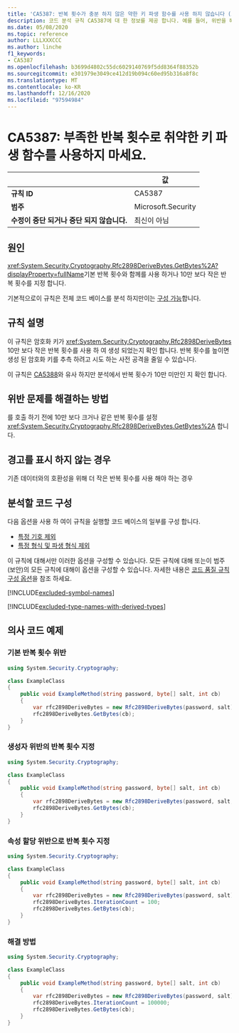 ```yaml
---
title: 'CA5387: 반복 횟수가 충분 하지 않은 약한 키 파생 함수를 사용 하지 않습니다 (코드 분석).'
description: 코드 분석 규칙 CA5387에 대 한 정보를 제공 합니다. 예를 들어, 위반을 해결 하는 방법, 위반 하는 경우를 포함 합니다.
ms.date: 05/08/2020
ms.topic: reference
author: LLLXXXCCC
ms.author: linche
f1_keywords:
- CA5387
ms.openlocfilehash: b3699d4802c55dc6029140769f5dd8364f88352b
ms.sourcegitcommit: e301979e3049ce412d19b094c60ed95b316a8f8c
ms.translationtype: MT
ms.contentlocale: ko-KR
ms.lasthandoff: 12/16/2020
ms.locfileid: "97594984"
---
```

# <a name="ca5387-do-not-use-weak-key-derivation-function-with-insufficient-iteration-count"></a>CA5387: 부족한 반복 횟수로 취약한 키 파생 함수를 사용하지 마세요.

| | 값 |
|-|-|
| **규칙 ID** |CA5387|
| **범주** |Microsoft.Security|
| **수정이 중단 되거나 중단 되지 않습니다.** |최신이 아님|

## <a name="cause"></a>원인

<xref:System.Security.Cryptography.Rfc2898DeriveBytes.GetBytes%2A?displayProperty=fullName>기본 반복 횟수와 함께를 사용 하거나 10만 보다 작은 반복 횟수를 지정 합니다.

기본적으로이 규칙은 전체 코드 베이스를 분석 하지만이는 [구성 가능](#configure-code-to-analyze)합니다.

## <a name="rule-description"></a>규칙 설명

이 규칙은 암호화 키가 <xref:System.Security.Cryptography.Rfc2898DeriveBytes> 10만 보다 작은 반복 횟수를 사용 하 여 생성 되었는지 확인 합니다. 반복 횟수를 높이면 생성 된 암호화 키를 추측 하려고 시도 하는 사전 공격을 줄일 수 있습니다.

이 규칙은 [CA5388](ca5388.md)와 유사 하지만 분석에서 반복 횟수가 10만 미만인 지 확인 합니다.

## <a name="how-to-fix-violations"></a>위반 문제를 해결하는 방법

를 호출 하기 전에 10만 보다 크거나 같은 반복 횟수를 설정 <xref:System.Security.Cryptography.Rfc2898DeriveBytes.GetBytes%2A> 합니다.

## <a name="when-to-suppress-warnings"></a>경고를 표시 하지 않는 경우

기존 데이터와의 호환성을 위해 더 작은 반복 횟수를 사용 해야 하는 경우

## <a name="configure-code-to-analyze"></a>분석할 코드 구성

다음 옵션을 사용 하 여이 규칙을 실행할 코드 베이스의 일부를 구성 합니다.

- [특정 기호 제외](#exclude-specific-symbols)
- [특정 형식 및 파생 형식 제외](#exclude-specific-types-and-their-derived-types)

이 규칙에 대해서만 이러한 옵션을 구성할 수 있습니다. 모든 규칙에 대해 또는이 범주 (보안)의 모든 규칙에 대해이 옵션을 구성할 수 있습니다. 자세한 내용은 [코드 품질 규칙 구성 옵션](../code-quality-rule-options.md)을 참조 하세요.

[!INCLUDE[excluded-symbol-names](~/includes/code-analysis/excluded-symbol-names.md)]

[!INCLUDE[excluded-type-names-with-derived-types](~/includes/code-analysis/excluded-type-names-with-derived-types.md)]

## <a name="pseudo-code-examples"></a>의사 코드 예제

### <a name="default-iteration-count-violation"></a>기본 반복 횟수 위반

```csharp
using System.Security.Cryptography;

class ExampleClass
{
    public void ExampleMethod(string password, byte[] salt, int cb)
    {
        var rfc2898DeriveBytes = new Rfc2898DeriveBytes(password, salt);
        rfc2898DeriveBytes.GetBytes(cb);
    }
}
```

### <a name="specify-iteration-count-in-constructor-violation"></a>생성자 위반의 반복 횟수 지정

```csharp
using System.Security.Cryptography;

class ExampleClass
{
    public void ExampleMethod(string password, byte[] salt, int cb)
    {
        var rfc2898DeriveBytes = new Rfc2898DeriveBytes(password, salt, 100);
        rfc2898DeriveBytes.GetBytes(cb);
    }
}
```

### <a name="specify-iteration-count-by-property-assignment-violation"></a>속성 할당 위반으로 반복 횟수 지정

```csharp
using System.Security.Cryptography;

class ExampleClass
{
    public void ExampleMethod(string password, byte[] salt, int cb)
    {
        var rfc2898DeriveBytes = new Rfc2898DeriveBytes(password, salt);
        rfc2898DeriveBytes.IterationCount = 100;
        rfc2898DeriveBytes.GetBytes(cb);
    }
}
```

### <a name="solution"></a>해결 방법

```csharp
using System.Security.Cryptography;

class ExampleClass
{
    public void ExampleMethod(string password, byte[] salt, int cb)
    {
        var rfc2898DeriveBytes = new Rfc2898DeriveBytes(password, salt);
        rfc2898DeriveBytes.IterationCount = 100000;
        rfc2898DeriveBytes.GetBytes(cb);
    }
}
```
